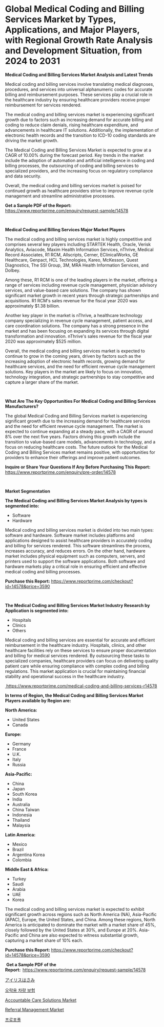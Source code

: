 <p><h1>Global Medical Coding and Billing Services Market by Types, Applications, and Major Players, with Regional Growth Rate Analysis and Development Situation, from 2024 to 2031</h1></p><p><strong>Medical Coding and Billing Services Market Analysis and Latest Trends</strong></p>
<p><p>Medical coding and billing services involve translating medical diagnoses, procedures, and services into universal alphanumeric codes for accurate billing and reimbursement purposes. These services play a crucial role in the healthcare industry by ensuring healthcare providers receive proper reimbursement for services rendered.</p><p>The medical coding and billing services market is experiencing significant growth due to factors such as increasing demand for accurate billing and coding to reduce claim denials, rising healthcare expenditure, and advancements in healthcare IT solutions. Additionally, the implementation of electronic health records and the transition to ICD-10 coding standards are driving the market growth.</p><p>The Medical Coding and Billing Services Market is expected to grow at a CAGR of 10.00% during the forecast period. Key trends in the market include the adoption of automation and artificial intelligence in coding and billing processes, the outsourcing of coding and billing services to specialized providers, and the increasing focus on regulatory compliance and data security.</p><p>Overall, the medical coding and billing services market is poised for continued growth as healthcare providers strive to improve revenue cycle management and streamline administrative processes.</p></p>
<p><strong>Get a Sample PDF of the Report:&nbsp;</strong> <a href="https://www.reportprime.com/enquiry/request-sample/14578">https://www.reportprime.com/enquiry/request-sample/14578</a></p>
<p>&nbsp;</p>
<p><strong>Medical Coding and Billing Services Major Market Players</strong></p>
<p><p>The medical coding and billing services market is highly competitive and comprises several key players including STARTEK Health, Oracle, Verisk Analytics, Aviacode, Maxim Health Information Services, nThrive, Medical Record Associates, R1 RCM, Allscripts, Cerner, EClinicalWorks, GE Healthcare, Genpact, HCL Technologies, Kareo, McKesson, Quest Diagnostics, The SSI Group, 3M, MRA Health Information Services, and Dolbey. </p><p>Among these, R1 RCM is one of the leading players in the market, offering a range of services including revenue cycle management, physician advisory services, and value-based care solutions. The company has shown significant market growth in recent years through strategic partnerships and acquisitions. R1 RCM's sales revenue for the fiscal year 2020 was approximately $1.38 billion.</p><p>Another key player in the market is nThrive, a healthcare technology company specializing in revenue cycle management, patient access, and care coordination solutions. The company has a strong presence in the market and has been focusing on expanding its services through digital transformation and innovation. nThrive's sales revenue for the fiscal year 2020 was approximately $525 million.</p><p>Overall, the medical coding and billing services market is expected to continue to grow in the coming years, driven by factors such as the increasing adoption of electronic health records, growing demand for healthcare services, and the need for efficient revenue cycle management solutions. Key players in the market are likely to focus on innovation, technology integration, and strategic partnerships to stay competitive and capture a larger share of the market.</p></p>
<p>&nbsp;</p>
<p><strong>What Are The Key Opportunities For Medical Coding and Billing Services Manufacturers?</strong></p>
<p><p>The global Medical Coding and Billing Services market is experiencing significant growth due to the increasing demand for healthcare services and the need for efficient revenue cycle management. The market is expected to continue expanding at a steady pace, with a CAGR of around 8% over the next five years. Factors driving this growth include the transition to value-based care models, advancements in technology, and a focus on reducing healthcare costs. The future outlook for the Medical Coding and Billing Services market remains positive, with opportunities for providers to enhance their offerings and improve patient outcomes.</p></p>
<p><strong>Inquire or Share Your Questions If Any Before Purchasing This Report:</strong> <a href="https://www.reportprime.com/enquiry/pre-order/14578">https://www.reportprime.com/enquiry/pre-order/14578</a></p>
<p>&nbsp;</p>
<p><strong>Market Segmentation</strong></p>
<p><strong>The Medical Coding and Billing Services Market Analysis by types is segmented into:</strong></p>
<p><ul><li>Software</li><li>Hardware</li></ul></p>
<p><p>Medical coding and billing services market is divided into two main types: software and hardware. Software market includes platforms and applications designed to assist healthcare providers in accurately coding and billing for services rendered. This software streamlines the process, increases accuracy, and reduces errors. On the other hand, hardware market includes physical equipment such as computers, servers, and printers used to support the software applications. Both software and hardware markets play a critical role in ensuring efficient and effective medical coding and billing processes.</p></p>
<p><strong>Purchase this Report:&nbsp;</strong><a href="https://www.reportprime.com/checkout?id=14578&price=3590">https://www.reportprime.com/checkout?id=14578&price=3590</a></p>
<p>&nbsp;</p>
<p><strong>The Medical Coding and Billing Services Market Industry Research by Application is segmented into:</strong></p>
<p><ul><li>Hospitals</li><li>Clinics</li><li>Others</li></ul></p>
<p><p>Medical coding and billing services are essential for accurate and efficient reimbursement in the healthcare industry. Hospitals, clinics, and other healthcare facilities rely on these services to ensure proper documentation and billing for medical services rendered. By outsourcing these tasks to specialized companies, healthcare providers can focus on delivering quality patient care while ensuring compliance with complex coding and billing regulations. This market application is crucial for maintaining financial stability and operational success in the healthcare industry.</p></p>
<p><a href="https://www.reportprime.com/medical-coding-and-billing-services-r14578">&nbsp;https://www.reportprime.com/medical-coding-and-billing-services-r14578</a></p>
<p><strong>In terms of Region, the Medical Coding and Billing Services Market Players available by Region are:</strong></p>
<p>
    <p> <strong> North America: </strong>
        <ul>
            <li>United States</li>
            <li>Canada</li>
        </ul>
        </p> 
    <p> <strong> Europe: </strong>
        <ul>
            <li>Germany</li>
            <li>France</li>
            <li>U.K.</li>
            <li>Italy</li>
            <li>Russia</li>
        </ul>
        </p> 
    <p> <strong> Asia-Pacific: </strong>
        <ul>
            <li>China</li>
            <li>Japan</li>
            <li>South Korea</li>
            <li>India</li>
            <li>Australia</li>
            <li>China Taiwan</li>
            <li>Indonesia</li>
            <li>Thailand</li>
            <li>Malaysia</li>
        </ul>
        </p> 
    <p> <strong> Latin America: </strong>
        <ul>
            <li>Mexico</li>
            <li>Brazil</li>
            <li>Argentina Korea</li>
            <li>Colombia</li>
        </ul>
        </p> 
    <p> <strong> Middle East & Africa: </strong>
        <ul>
            <li>Turkey</li>
            <li>Saudi</li>
            <li>Arabia</li>
            <li>UAE</li>
            <li>Korea</li>
        </ul>
    </p>
    </p>
<p><p>The medical coding and billing services market is expected to exhibit significant growth across regions such as North America (NA), Asia-Pacific (APAC), Europe, the United States, and China. Among these regions, North America is anticipated to dominate the market with a market share of 45%, closely followed by the United States at 30%, and Europe at 20%. Asia-Pacific and China are also expected to witness substantial growth, capturing a market share of 10% each.</p></p>
<p><strong>Purchase this Report: </strong><a href="https://www.reportprime.com/checkout?id=14578&price=3590">https://www.reportprime.com/checkout?id=14578&price=3590</a></p>
<p>&nbsp;<strong>Get a Sample PDF of the Report:&nbsp;&nbsp;</strong><a href="https://www.reportprime.com/enquiry/request-sample/14578">https://www.reportprime.com/enquiry/request-sample/14578</a></p>
<p><strong></strong></p>
<p><p><a href="https://github.com/hilmi-2a/Market-Research-Report-List-1/blob/main/245431025450.md">アイリスはさみ</a></p><p><a href="https://medium.com/@danieldobroiu20221/%EB%A0%88%EC%A0%80%EC%B0%A8%EB%9F%89-%EB%B3%B4%ED%97%98-%EC%8B%9C%EC%9E%A5-%EC%A0%90%EC%9C%A0%EC%9C%A8-%EB%B3%80%ED%99%94-%EB%B0%8F-%EC%8B%9C%EC%9E%A5-%EC%84%B1%EC%9E%A5-%EB%8F%99%ED%96%A5-2024%EB%85%84-2031%EB%85%84-f65372fc33b4">오락용 차량 보험</a></p><p><a href="https://github.com/jerrycopelandthomaswsqd8q/Market-Research-Report-List-2/blob/main/accountable-care-solutions-market.md">Accountable Care Solutions Market</a></p><p><a href="https://github.com/yoshih12/Market-Research-Report-List-2/blob/main/referral-management-market.md">Referral Management Market</a></p><p><a href="https://github.com/BrettWeberrt8767765/Market-Research-Report-List-1/blob/main/594457423177.md">프로포폴</a></p></p>